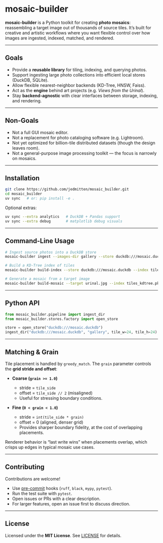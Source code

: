 # mosaic-builder

**mosaic-builder** is a Python toolkit for creating **photo mosaics**: reassembling a target image out of thousands of source tiles. It’s built for creative and artistic workflows where you want flexible control over how images are ingested, indexed, matched, and rendered.

---

## Goals

* Provide a **reusable library** for tiling, indexing, and querying photos.
* Support ingesting large photo collections into efficient local stores (DuckDB, SQLite).
* Allow flexible nearest-neighbor backends (KD-Tree, HNSW, Faiss).
* Act as the **engine** behind art projects (e.g. *Views from the Urinal*).
* Stay **backend-agnostic** with clear interfaces between storage, indexing, and rendering.

---

## Non-Goals

* Not a full GUI mosaic editor.
* Not a replacement for photo cataloging software (e.g. Lightroom).
* Not yet optimized for billion-tile distributed datasets (though the design leaves room).
* Not a general-purpose image processing toolkit — the focus is narrowly on mosaics.

---

## Installation

```bash
git clone https://github.com/jedmitten/mosaic_builder.git
cd mosaic_builder
uv sync   # or: pip install -e .
```

Optional extras:

```bash
uv sync --extra analytics   # DuckDB + Pandas support
uv sync --extra debug       # matplotlib debug visuals
```

---

## Command-Line Usage

```bash
# Ingest source photos into a DuckDB store
mosaic-builder ingest --images-dir gallery --store duckdb:///mosaic.duckdb

# Build a KD-Tree index of tiles
mosaic-builder build-index --store duckdb:///mosaic.duckdb --index tiles_kdtree.pkl

# Generate a mosaic from a target image
mosaic-builder build-mosaic --target urinal.jpg --index tiles_kdtree.pkl --out mosaic.png
```

---

## Python API

```python
from mosaic_builder.pipeline import ingest_dir
from mosaic_builder.stores.factory import open_store

store = open_store("duckdb:///mosaic.duckdb")
ingest_dir("duckdb:///mosaic.duckdb", "gallery", tile_w=24, tile_h=24)
```

---

## Matching & Grain

Tile placement is handled by `greedy_match`. The `grain` parameter controls the **grid stride and offset**:

* **Coarse (`grain >= 1.0`)**

  * stride = `tile_side`
  * offset = `tile_side // 2` (misaligned)
  * Useful for stressing boundary conditions.

* **Fine (`0 < grain < 1.0`)**

  * stride = `int(tile_side * grain)`
  * offset = 0 (aligned, denser grid)
  * Provides sharper boundary fidelity, at the cost of overlapping placements.

Renderer behavior is “last write wins” when placements overlap, which crisps up edges in typical mosaic use cases.

---

## Contributing

Contributions are welcome!

* Use [pre-commit](https://pre-commit.com) hooks (`ruff`, `black`, `mypy`, `pytest`).
* Run the test suite with `pytest`.
* Open issues or PRs with a clear description.
* For larger features, open an issue first to discuss direction.

---

## License

Licensed under the **MIT License**. See [LICENSE](LICENSE) for details.
